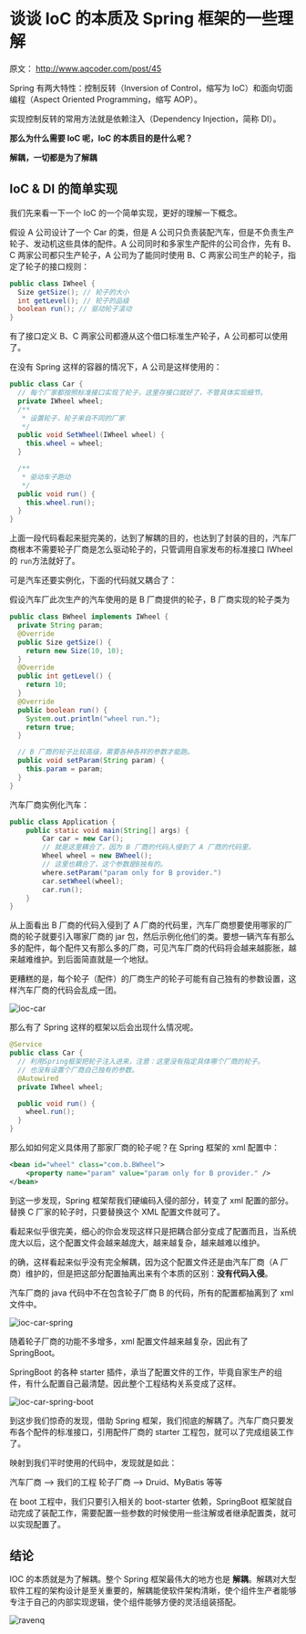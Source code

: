 # 谈谈 IoC 的本质及 Spring 框架的一些理解

原文： <http://www.aqcoder.com/post/45>

Spring 有两大特性：控制反转（Inversion of Control，缩写为 IoC）和面向切面编程（Aspect Oriented Programming，缩写 AOP）。

实现控制反转的常用方法就是依赖注入（Dependency Injection，简称 DI）。

**那么为什么需要 IoC 呢，IoC 的本质目的是什么呢？**

**解耦，一切都是为了解耦**

## IoC & DI 的简单实现

我们先来看一下一个 IoC 的一个简单实现，更好的理解一下概念。

假设 A 公司设计了一个 Car 的类，但是 A 公司只负责装配汽车，但是不负责生产轮子、发动机这些具体的配件。A 公司同时和多家生产配件的公司合作，先有 B、C 两家公司都只生产轮子，A 公司为了能同时使用 B、C 两家公司生产的轮子，指定了轮子的接口规则：

```java
public class IWheel {
  Size getSize(); // 轮子的大小
  int getLevel(); // 轮子的品级
  boolean run(); // 驱动轮子滚动
}
```

有了接口定义 B、C 两家公司都遵从这个借口标准生产轮子，A 公司都可以使用了。

在没有 Spring 这样的容器的情况下，A 公司是这样使用的：

```java
public class Car {
  // 每个厂家都按照标准接口实现了轮子，这里存接口就好了，不管具体实现细节。
  private IWheel wheel;
  /**
   * 设置轮子，轮子来自不同的厂家
   */
  public void SetWheel(IWheel wheel) {
    this.wheel = wheel;
  }

  /**
   * 驱动车子跑动
   */
  public void run() {
    this.wheel.run();
  }
}
```

上面一段代码看起来挺完美的，达到了解耦的目的，也达到了封装的目的，汽车厂商根本不需要轮子厂商是怎么驱动轮子的，只管调用自家发布的标准接口 IWheel 的 `run`方法就好了。

可是汽车还要实例化，下面的代码就又耦合了：

假设汽车厂此次生产的汽车使用的是 B 厂商提供的轮子，B 厂商实现的轮子类为

```java
public class BWheel implements IWheel {
  private String param;
  @Override
  public Size getSize() {
    return new Size(10, 10);
  }
  @Override
  public int getLevel() {
    return 10;
  }
  @Override
  public boolean run() {
    System.out.println("wheel run.");
    return true;
  }

  // B 厂商的轮子比较高级，需要各种各样的参数才能跑。
  public void setParam(String param) {
    this.param = param;
  }
}
```

汽车厂商实例化汽车：

```java
public class Application {
    public static void main(String[] args) {
        Car car = new Car();
        // 就是这里耦合了，因为 B 厂商的代码入侵到了 A 厂商的代码里。
        Wheel wheel = new BWheel();
        // 这里也耦合了，这个参数是B独有的。
        where.setParam("param only for B provider.")
        car.setWheel(wheel);
        car.run();
    }
}

```

从上面看出 B 厂商的代码入侵到了 A 厂商的代码里，汽车厂商想要使用哪家的厂商的轮子就要引入哪家厂商的 jar 包，然后示例化他们的类。要想一辆汽车有那么多的配件，每个配件又有那么多的厂商，可见汽车厂商的代码将会越来越膨胀，越来越难维护。到后面简直就是一个地狱。

更糟糕的是，每个轮子（配件）的厂商生产的轮子可能有自己独有的参数设置，这样汽车厂商的代码会乱成一团。

![ioc-car](https://ravenq-1251588610.cos.ap-guangzhou.myqcloud.com/ioc-car.png)

那么有了 Spring 这样的框架以后会出现什么情况呢。

```java
@Service
public class Car {
  // 利用Spring框架把轮子注入进来，注意：这里没有指定具体哪个厂商的轮子。
  // 也没有设置个厂商自己独有的参数。
  @Autowired
  private IWheel wheel;

  public void run() {
    wheel.run();
  }
}
```

那么如如何定义具体用了那家厂商的轮子呢？在 Spring 框架的 xml 配置中：

```xml
<bean id="wheel" class="com.b.BWheel">
    <property name="param" value="param only for B provider." />
</bean>
```

到这一步发现，Spring 框架帮我们硬编码入侵的部分，转变了 xml 配置的部分。替换 C 厂家的轮子时，只要替换这个 XML 配置文件就可了。

看起来似乎很完美，细心的你会发现这样只是把耦合部分变成了配置而且，当系统庞大以后，这个配置文件会越来越庞大，越来越复杂，越来越难以维护。

的确，这样看起来似乎没有完全解耦，因为这个配置文件还是由汽车厂商（A 厂商）维护的，但是把这部分配置抽离出来有个本质的区别：**没有代码入侵**。

汽车厂商的 java 代码中不在包含轮子厂商 B 的代码，所有的配置都抽离到了 xml 文件中。

![ioc-car-spring](https://ravenq-1251588610.cos.ap-guangzhou.myqcloud.com/ioc-car-spring.png)

随着轮子厂商的功能不多增多，xml 配置文件越来越复杂，因此有了 SpringBoot。

SpringBoot 的各种 starter 插件，承当了配置文件的工作，毕竟自家生产的组件，有什么配置自己最清楚。因此整个工程结构关系变成了这样。

![ioc-car-spring-boot](https://ravenq-1251588610.cos.ap-guangzhou.myqcloud.com/ioc-car-spring-boot.png)

到这步我们惊奇的发现，借助 Spring 框架，我们彻底的解耦了。汽车厂商只要发布各个配件的标准接口，引用配件厂商的 starter 工程包，就可以了完成组装工作了。

映射到我们平时使用的代码中，发现就是如此：

汽车厂商 --> 我们的工程
轮子厂商 --> Druid、MyBatis 等等

在 boot 工程中，我们只要引入相关的 boot-starter 依赖，SpringBoot 框架就自动完成了装配工作，需要配置一些参数的时候使用一些注解或者继承配置类，就可以实现配置了。

## 结论

IOC 的本质就是为了解耦。整个 Spring 框架最伟大的地方也是 **解耦**。解耦对大型软件工程的架构设计是至关重要的，解耦能使软件架构清晰，使个组件生产者能够专注于自己的内部实现逻辑，使个组件能够方便的灵活组装搭配。

![ravenq](https://ravenq-1251588610.cos.ap-guangzhou.myqcloud.com/ravenq-qr-gray.png)
